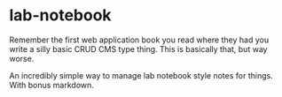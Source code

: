 # lab-notebook

Remember the first web application book you read where they had you write a silly basic CRUD CMS type thing. This is basically that, but way worse.

An incredibly simple way to manage lab notebook style notes for things. With bonus markdown.
